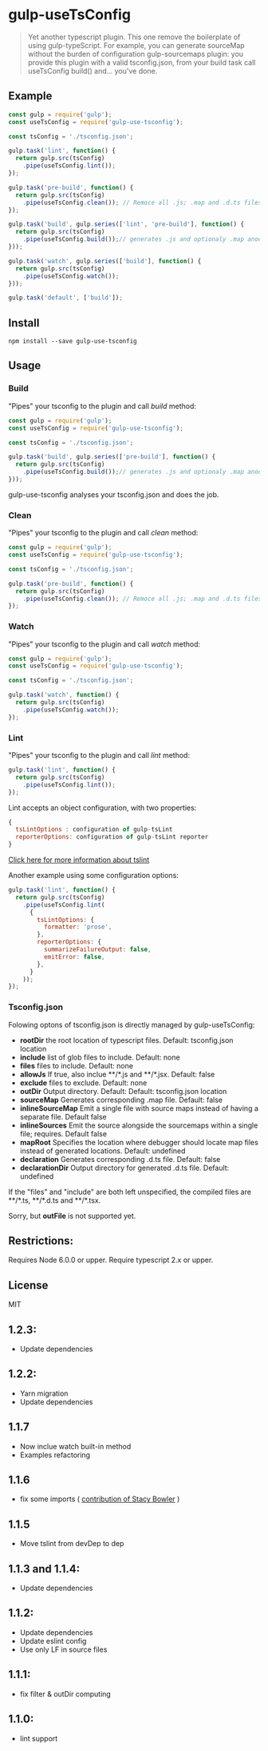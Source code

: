 # gulp-useTsConfig

> Yet another typescript plugin. This one remove the boilerplate of using gulp-typeScript. For example,
you can generate sourceMap without the burden of configuration gulp-sourcemaps plugin: you provide this plugin with a valid tsconfig.json, from your build task call useTsConfig build() and... you've done.

## Example
```javascript
const gulp = require('gulp');
const useTsConfig = require('gulp-use-tsconfig');

const tsConfig = './tsconfig.json';

gulp.task('lint', function() {
  return gulp.src(tsConfig)
    .pipe(useTsConfig.lint());
});

gulp.task('pre-build', function() {
  return gulp.src(tsConfig)
    .pipe(useTsConfig.clean()); // Remoce all .js; .map and .d.ts files
});

gulp.task('build', gulp.series(['lint', 'pre-build'], function() {
  return gulp.src(tsConfig)
    .pipe(useTsConfig.build());// generates .js and optionaly .map anod/or .d.ts files
}));

gulp.task('watch', gulp.series(['build'], function() {
  return gulp.src(tsConfig)
    .pipe(useTsConfig.watch());
}));

gulp.task('default', ['build']);
```

## Install
```
npm install --save gulp-use-tsconfig
```

## Usage

### Build
"Pipes" your tsconfig to the plugin and call _build_ method:
```javascript
const gulp = require('gulp');
const useTsConfig = require('gulp-use-tsconfig');

const tsConfig = './tsconfig.json';

gulp.task('build', gulp.series(['pre-build'], function() {
  return gulp.src(tsConfig)
    .pipe(useTsConfig.build());// generates .js and optionaly .map anod/or .d.ts files
}));
```
gulp-use-tsconfig analyses your tsconfig.json and does the job.

### Clean
"Pipes" your tsconfig to the plugin and call _clean_ method:
```javascript
const gulp = require('gulp');
const useTsConfig = require('gulp-use-tsconfig');

const tsConfig = './tsconfig.json';

gulp.task('pre-build', function() {
  return gulp.src(tsConfig)
    .pipe(useTsConfig.clean()); // Remoce all .js; .map and .d.ts files
});
```

### Watch
"Pipes" your tsconfig to the plugin and call _watch_ method:
```javascript
const gulp = require('gulp');
const useTsConfig = require('gulp-use-tsconfig');

const tsConfig = './tsconfig.json';

gulp.task('watch', function() {
  return gulp.src(tsConfig)
    .pipe(useTsConfig.watch());
});
```

### Lint
"Pipes" your tsconfig to the plugin and call _lint_ method:
```javascript
gulp.task('lint', function() {
  return gulp.src(tsConfig)
    .pipe(useTsConfig.lint());
});
```
Lint accepts an object configuration, with two properties:
```javascript
{
  tsLintOptions : configuration of gulp-tsLint
  reporterOptions: configuration of gulp-tsLint reporter
}
```
[Click here for more information about tslint](https://www.npmjs.com/package/gulp-tslint)

Another example using some configuration options:
```javascript
gulp.task('lint', function() {
  return gulp.src(tsConfig)
    .pipe(useTsConfig.lint(
      {
        tsLintOptions: {
          formatter: 'prose',
        },
        reporterOptions: {
          summarizeFailureOutput: false,
          emitError: false,
        },
      }
    ));
});
```


### Tsconfig.json
Folowing optons of tsconfig.json is directly managed by gulp-useTsConfig:
* **rootDir** the root location of typescript files. Default: tsconfig.json location
* **include** list of glob files to include. Default: none
* **files** files to include. Default: none
* **allowJs** If true, also inclue \*\*/\*.js and \*\*/\*.jsx. Default: false
* **exclude** files to exclude. Default: none
* **outDir** Output directory. Default: Default: tsconfig.json location
* **sourceMap** Generates corresponding .map file. Default: false
* **inlineSourceMap** Emit a single file with source maps instead of having a separate file. Default false
* **inlineSources** Emit the source alongside the sourcemaps within a single file; requires. Default false
* **mapRoot** Specifies the location where debugger should locate map files instead of generated locations. Default: undefined
* **declaration** Generates corresponding .d.ts file. Default: false
* **declarationDir** Output directory for generated .d.ts file. Default: undefined

If the "files" and "include" are both left unspecified, the compiled files are \*\*/\*.ts, \*\*/\*.d.ts and \*\*/\*.tsx.

Sorry, but **outFile** is not supported yet.

## Restrictions:
Requires Node 6.0.0 or upper.
Require typescript 2.x or upper.

## License
MIT

## 1.2.3:
* Update dependencies

## 1.2.2:
* Yarn migration
* Update dependencies

## 1.1.7
* Now inclue watch built-in method
* Examples refactoring

## 1.1.6
* fix some imports ( [contribution of Stacy Bowler](https://github.com/sbowler) )

## 1.1.5
* Move tslint from devDep to dep

## 1.1.3 and 1.1.4:
* Update dependencies

## 1.1.2:
* Update dependencies
* Update eslint config
* Use only LF in source files

## 1.1.1:
* fix filter & outDir computing

## 1.1.0:
* lint support
